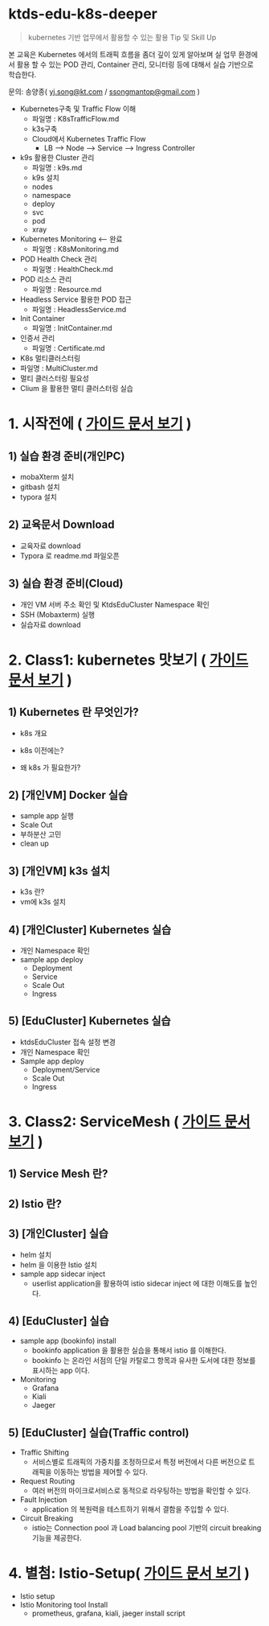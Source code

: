 # ktds-edu-k8s-deeper
> kubernetes 기반 업무에서 활용할 수 있는 활용 Tip 및  Skill Up



본 교육은 Kubernetes 에서의 트래픽 흐름을 좀더 깊이 있게 알아보며 실 업무 환경에서 활용 할 수 있는 POD 관리, Container 관리, 모니터링 등에 대해서 실습 기반으로 학습한다.

문의: 송양종( yj.song@kt.com / ssongmantop@gmail.com )









* Kubernetes구축 및 Traffic Flow 이해
  * 파일명 : K8sTrafficFlow.md
  * k3s구축
  * Cloud에서 Kubernetes Traffic Flow
    * LB --> Node --> Service --> Ingress Controller
* k9s 활용한 Cluster 관리
  * 파일명 : k9s.md
  * k9s 설치
  * nodes
  * namespace 
  * deploy
  * svc
  * pod
  * xray
* Kubernetes Monitoring <-- 완료
  * 파일명 : K8sMonitoring.md
* POD Health Check 관리
  * 파일명 : HealthCheck.md
* POD 리소스 관리
  * 파일명 : Resource.md
* Headless Service 활용한 POD 접근
  * 파일명 : HeadlessService.md
* Init Container
  * 파일명 : InitContainer.md
* 인증서 관리
  * 파일명 : Certificate.md
*  K8s 멀티클러스터링
  * 파일명 : MultiCluster.md
  * 멀티 클러스터링 필요성
  * Clium 을 활용한 멀티 클러스터링 실습






















# 1. 시작전에 ( [가이드 문서 보기](./beforebegin/beforebegin.md) )  



## 1) 실습 환경 준비(개인PC)

- mobaXterm 설치
- gitbash 설치
- typora 설치



## 2) 교육문서 Download

- 교육자료 download
- Typora 로 readme.md 파일오픈



## 3) 실습 환경 준비(Cloud)

- 개인 VM 서버 주소 확인 및  KtdsEduCluster Namespace 확인
- SSH (Mobaxterm) 실행
- 실습자료 download






# 2. Class1: kubernetes 맛보기 ( [가이드 문서 보기](./kubernetes/kubernetes.md) )  



## 1) Kubernetes 란 무엇인가?

- k8s 개요

- k8s 이전에는?

- 왜 k8s 가 필요한가?



## 2) [개인VM] Docker 실습

- sample app 실행
- Scale Out
- 부하분산 고민
- clean up



## 3) [개인VM] k3s 설치

- k3s 란?
- vm에 k3s 설치



## 4) [개인Cluster] Kubernetes 실습

- 개인 Namespace 확인
- sample app deploy
  - Deployment
  - Service 
  - Scale Out
  - Ingress



## 5) [EduCluster] Kubernetes 실습

- ktdsEduCluster 접속 설정 변경
- 개인 Namespace 확인
- Sample app deploy
  - Deployment/Service
  - Scale Out
  - Ingress






# 3. Class2: ServiceMesh ( [가이드 문서 보기](./istio/ServiceMesh.md) )  



## 1) Service Mesh 란?



## 2) Istio 란?



## 3) [개인Cluster] 실습

- helm 설치
- helm 을 이용한 Istio 설치
- sample app sidecar inject
  - userlist application을 활용하여 istio sidecar inject 에 대한 이해도를 높인다.



## 4) [EduCluster] 실습

- sample app (bookinfo) install
  - bookinfo application 을 활용한 실습을 통해서 istio 를 이해한다.
  - bookinfo 는 온라인 서점의 단일 카탈로그 항목과 유사한 도서에 대한 정보를 표시하는 app 이다.
- Monitoring
  - Grafana
  - Kiali
  - Jaeger



## 5) [EduCluster] 실습(Traffic control)

- Traffic Shifting
  - 서비스별로 트래픽의 가중치를 조정하므로서 특정 버전에서 다른 버전으로 트래픽을 이동하는 방법을 제어할 수 있다.
- Request Routing
  - 여러 버전의 마이크로서비스로 동적으로 라우팅하는 방법을 확인할 수 있다.
- Fault Injection
  - application 의 복원력을 테스트하기 위해서 결함을 주입할 수 있다.
- Circuit Breaking
  - istio는 Connection pool 과  Load balancing pool 기반의 circuit breaking 기능을 제공한다.








# 4. 별첨: Istio-Setup( [가이드 문서 보기](./istio/Istio-Setup.md) )  

* Istio setup
* Istio Monitoring tool Install
  * prometheus, grafana, kiali, jaeger install script
